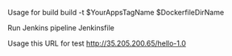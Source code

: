 Usage for build
	build -t $YourAppsTagName $DockerfileDirName

Run Jenkins pipeline Jenkinsfile

Usage this URL for test
	http://35.205.200.65/hello-1.0
